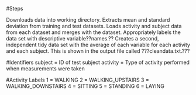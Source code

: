 #Steps

Downloads data into working directory.
Extracts mean and standard deviation from training and test datasets.
Loads activity and subject data from each dataset and merges with the dataset.
Appropriately labels the data set with descriptive variable??names.??
Creates a second, independent tidy data set with the average of each variable for each activity and each subject. This is shown in the output file called ???cleandata.txt.???

#Identifiers
subject = ID of test subject
activity = Type of activity performed when measurements were taken

#Activity Labels
1 = WALKING 
2 = WALKING_UPSTAIRS 
3 = WALKING_DOWNSTAIRS 
4 = SITTING
5 = STANDING
6 = LAYING